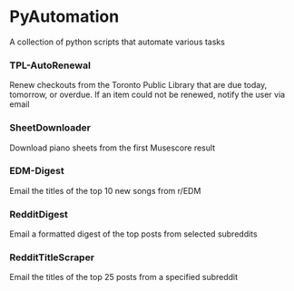 # PyAutomation

A collection of python scripts that automate various tasks

### TPL-AutoRenewal
Renew checkouts from the Toronto Public Library that are due today, tomorrow, or overdue. If an item could not be renewed, notify the user via email 

### SheetDownloader
Download piano sheets from the first Musescore result

### EDM-Digest
Email the titles of the top 10 new songs from r/EDM

### RedditDigest
Email a formatted digest of the top posts from selected subreddits

### RedditTitleScraper
Email the titles of the top 25 posts from a specified subreddit
